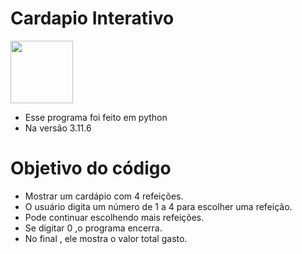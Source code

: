  # Cardapio Interativo


<img src="https://st2.depositphotos.com/1792782/7029/v/950/depositphotos_70296391-stock-illustration-food-menu-restaurant-template-design.jpg" width="100"/>


* Esse programa foi feito em python 
* Na versão 3.11.6
# Objetivo do código

   - Mostrar um cardápio com 4 refeições.
   - O usuário digita um número de 1 a 4
   para escolher uma refeição.
   - Pode continuar escolhendo mais refeições.
   - Se digitar 0 ,o programa encerra.
   -  No final , ele mostra o valor total gasto.

